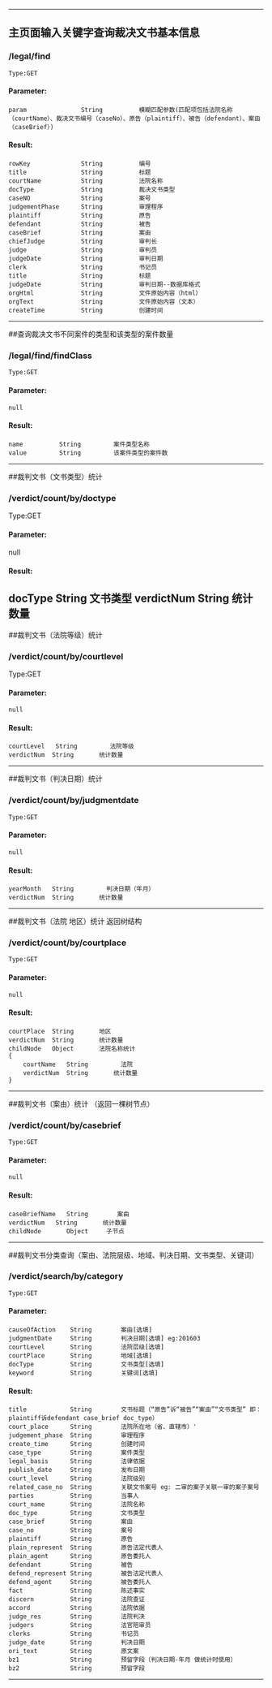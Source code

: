 -----
## 主页面输入关键字查询裁决文书基本信息
### /legal/find
    Type:GET
#### Parameter:
    param               String          模糊匹配参数(匹配项包括法院名称（courtName）、裁决文书编号（caseNo）、原告（plaintiff）、被告（defendant）、案由（caseBrief）)
#### Result:
    rowKey              String          编号
    title               String          标题
    courtName           String          法院名称
    docType             String          裁决文书类型
    caseNO              String          案号
    judgementPhase      String          审理程序
    plaintiff           String          原告
    defendant           String          被告
    caseBrief           String          案由
    chiefJudge          String          审判长
    judge               String          审判员
    judgeDate           String          审判日期
    clerk               String          书记员
    title               String          标题
    judgeDate           String          审判日期--数据库格式
    orgHtml             String          文件原始内容（html）
    orgText             String          文件原始内容（文本）
    createTime          String          创建时间
 ----
##查询裁决文书不同案件的类型和该类型的案件数量
### /legal/find/findClass
    Type:GET
#### Parameter:
    null
#### Result:
    name          String         案件类型名称
    value         String         该案件类型的案件数
----

##裁判文书（文书类型）统计
### /verdict/count/by/doctype
  Type:GET
#### Parameter:
  null
#### Result:
  docType   String         文书类型
  verdictNum  String       统计数量
----

##裁判文书（法院等级）统计
### /verdict/count/by/courtlevel
  Type:GET
#### Parameter:
    null
#### Result:
    courtLevel   String         法院等级
    verdictNum  String       统计数量
----

##裁判文书（判决日期）统计
### /verdict/count/by/judgmentdate
    Type:GET
#### Parameter:
    null
#### Result:
    yearMonth   String         判决日期（年月）
    verdictNum  String       统计数量
----

##裁判文书（法院 地区）统计 返回树结构
### /verdict/count/by/courtplace
    Type:GET
#### Parameter:
    null
#### Result:
    courtPlace  String       地区
    verdictNum  String       统计数量
    childNode   Object       法院名称统计
    {
        courtName   String         法院
        verdictNum  String       统计数量
    }
----

##裁判文书（案由）统计 （返回一棵树节点）
### /verdict/count/by/casebrief
    Type:GET
#### Parameter:
    null
#### Result:
    caseBriefName   String        案由
    verdictNum   String       统计数量
    childNode       Object     子节点
----

##裁判文书分类查询（案由、法院层级、地域、判决日期、文书类型、关键词）
### /verdict/search/by/category
    Type:GET
#### Parameter:
    causeOfAction    String        案由[选填]
    judgmentDate     String        判决日期[选填] eg:201603
    courtLevel       String        法院层级[选填]
    courtPlace       String        地域[选填]
    docType          String        文书类型[选填]
    keyword          String        关键词[选填]
#### Result:
    title            String        文书标题（“原告”诉“被告”“案由”“文书类型” 即：plaintiff诉defendant case_brief doc_type）
    court_place      String        法院所在地（省、直辖市）'
    judgement_phase  String        审理程序
    create_time      String        创建时间
    case_type        String        案件类型
    legal_basis      String        法律依据
    publish_date     String        发布日期
    court_level      String        法院级别
    related_case_no  String        关联文书案号 eg: 二审的案子关联一审的案子案号
    parties          String        当事人
    court_name	     String        法院名称
    doc_type	     String        文书类型
    case_brief       String        案由
    case_no		     String        案号
    plaintiff	     String        原告
    plain_represent	 String        原告法定代表人
    plain_agent      String	       原告委托人
    defendant	     String	       被告
    defend_represent String	       被告法定代表人
    defend_agent	 String        被告委托人
    fact	         String	       陈述事实
    discern	    	 String        法院查证
    accord	    	 String        法院依据
    judge_res	     String	       法院判决
    judgers	    	 String        法官陪审员
    clerks	    	 String        书记员
    judge_date	     String	       判决日期
    ori_text	     String	       原文案
    bz1              String        预留字段（判决日期-年月 做统计时使用）
    bz2              String        预留字段
----

